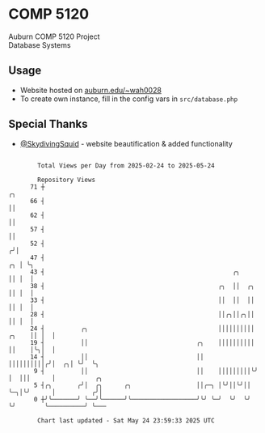 # COMP 5120
Auburn COMP 5120 Project  
Database Systems

## Usage
- Website hosted on [auburn.edu/~wah0028](https://webhome.auburn.edu/~wah0028/)
- To create own instance, fill in the config vars in `src/database.php`

## Special Thanks
- [@SkydivingSquid](https://github.com/SkydivingSquid) - website beautification & added functionality

```

        Total Views per Day from 2025-02-24 to 2025-05-24

        Repository Views
      71 ┼                                                                     ╭╮
      66 ┤                                                                     ││
      62 ┤                                                                     ││
      57 ┤                                                                     ││
      52 ┤                                                                    ╭╯│
      47 ┤                                                                 ╭╮ │ ╰╮
      43 ┤                                                    ╭╮           ││ │  │
      38 ┤                                                ╭╮  ││  ╭╮       ││ │  │
      33 ┤                                                ││  ││  ││       ││ │  │
      28 ┤                                                ││╭╮││╭╮││       ││ │  │
      24 ┤          ╭╮                                    ││││││││││ ╭╮    ││ │  │
      19 ┤          ││                              ╭╮    ││││││││││ ││    │╰╮│  │
      14 ┤          ││                              ││    ││││││││││╭╯│  ╭╮│ ╰╯  ╰╮
       9 ┤          ││                              ││    │││││││││╰╯ │  │││      │           ╭╮
       5 ┤╭╮       ╭╯│  ╭╮      ╭╮                  ││╭─╮ │╰╯││╰╯││   ╰─╮│╰╯      │          ╭╯│
       0 ┼╯╰───────╯ ╰──╯╰──────╯╰──────────────────╯╰╯ ╰─╯  ╰╯  ╰╯     ╰╯        ╰──────────╯ ╰───

        Chart last updated - Sat May 24 23:59:33 2025 UTC
        
```
